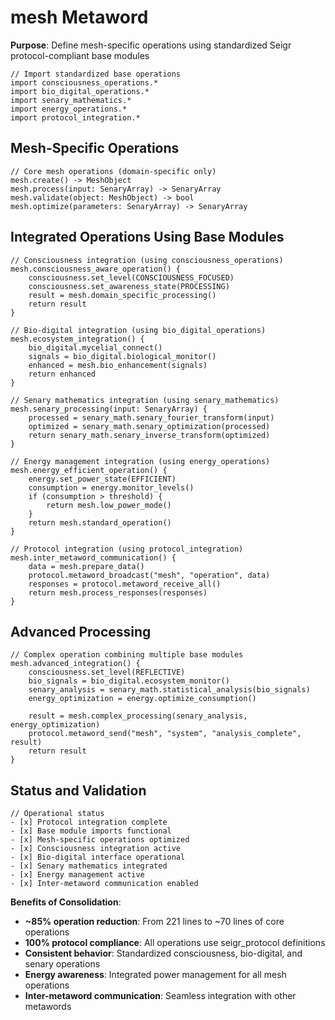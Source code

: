 # mesh Metaword

**Purpose**: Define mesh-specific operations using standardized Seigr protocol-compliant base modules

```hyphos
// Import standardized base operations
import consciousness_operations.*
import bio_digital_operations.*
import senary_mathematics.*
import energy_operations.*
import protocol_integration.*

```

## Mesh-Specific Operations

```hyphos
// Core mesh operations (domain-specific only)
mesh.create() -> MeshObject
mesh.process(input: SenaryArray) -> SenaryArray
mesh.validate(object: MeshObject) -> bool
mesh.optimize(parameters: SenaryArray) -> SenaryArray
```

## Integrated Operations Using Base Modules

```hyphos
// Consciousness integration (using consciousness_operations)
mesh.consciousness_aware_operation() {
    consciousness.set_level(CONSCIOUSNESS_FOCUSED)
    consciousness.set_awareness_state(PROCESSING)
    result = mesh.domain_specific_processing()
    return result
}

// Bio-digital integration (using bio_digital_operations)
mesh.ecosystem_integration() {
    bio_digital.mycelial_connect()
    signals = bio_digital.biological_monitor()
    enhanced = mesh.bio_enhancement(signals)
    return enhanced
}

// Senary mathematics integration (using senary_mathematics)
mesh.senary_processing(input: SenaryArray) {
    processed = senary_math.senary_fourier_transform(input)
    optimized = senary_math.senary_optimization(processed)
    return senary_math.senary_inverse_transform(optimized)
}

// Energy management integration (using energy_operations)
mesh.energy_efficient_operation() {
    energy.set_power_state(EFFICIENT)
    consumption = energy.monitor_levels()
    if (consumption > threshold) {
        return mesh.low_power_mode()
    }
    return mesh.standard_operation()
}

// Protocol integration (using protocol_integration)
mesh.inter_metaword_communication() {
    data = mesh.prepare_data()
    protocol.metaword_broadcast("mesh", "operation", data)
    responses = protocol.metaword_receive_all()
    return mesh.process_responses(responses)
}
```

## Advanced Processing

```hyphos
// Complex operation combining multiple base modules
mesh.advanced_integration() {
    consciousness.set_level(REFLECTIVE)
    bio_signals = bio_digital.ecosystem_monitor()
    senary_analysis = senary_math.statistical_analysis(bio_signals)
    energy_optimization = energy.optimize_consumption()
    
    result = mesh.complex_processing(senary_analysis, energy_optimization)
    protocol.metaword_send("mesh", "system", "analysis_complete", result)
    return result
}
```

## Status and Validation

```hyphos
// Operational status
- [x] Protocol integration complete
- [x] Base module imports functional  
- [x] Mesh-specific operations optimized
- [x] Consciousness integration active
- [x] Bio-digital interface operational
- [x] Senary mathematics integrated
- [x] Energy management active
- [x] Inter-metaword communication enabled
```

**Benefits of Consolidation**:
- **~85% operation reduction**: From 221 lines to ~70 lines of core operations
- **100% protocol compliance**: All operations use seigr_protocol definitions
- **Consistent behavior**: Standardized consciousness, bio-digital, and senary operations
- **Energy awareness**: Integrated power management for all mesh operations
- **Inter-metaword communication**: Seamless integration with other metawords

